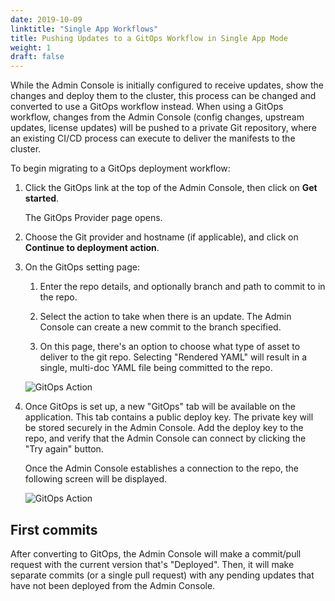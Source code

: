 ```yaml
---
date: 2019-10-09
linktitle: "Single App Workflows"
title: Pushing Updates to a GitOps Workflow in Single App Mode
weight: 1
draft: false
---
```


While the Admin Console is initially configured to receive updates, show the changes and deploy them to the cluster, this process can be changed and converted to use a GitOps workflow instead.
When using a GitOps workflow, changes from the Admin Console (config changes, upstream updates, license updates) will be pushed to a private Git repository, where an existing CI/CD process can execute to deliver the manifests to the cluster.

To begin migrating to a GitOps deployment workflow:

1. Click the GitOps link at the top of the Admin Console, then click on **Get started**.

    The GitOps Provider page opens.

1. Choose the Git provider and hostname (if applicable), and click on **Continue to deployment action**.

1. On the GitOps setting page:

    1. Enter the repo details, and optionally branch and path to commit to in the repo.

    1. Select the action to take when there is an update. The Admin Console can create a new commit to the branch specified.

    1. On this page, there's an option to choose what type of asset to deliver to the git repo. Selecting "Rendered YAML" will result in a single, multi-doc YAML file being committed to the repo.

    ![GitOps Action](/images/gitops-action.png)

1. Once GitOps is set up, a new "GitOps" tab will be available on the application. This tab contains a public deploy key. The private key will be stored securely in the Admin Console. Add the deploy key to the repo, and verify that the Admin Console can connect by clicking the "Try again" button.

    Once the Admin Console establishes a connection to the repo, the following screen will be displayed.

    ![GitOps Action](/images/gitops-connected.png)

## First commits

After converting to GitOps, the Admin Console will make a commit/pull request with the current version that's "Deployed".
Then, it will make separate commits (or a single pull request) with any pending updates that have not been deployed from the Admin Console.
